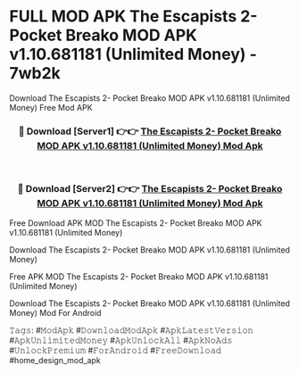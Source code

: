 # FULL MOD APK The Escapists 2- Pocket Breako MOD APK v1.10.681181 (Unlimited Money) - 7wb2k
Download The Escapists 2- Pocket Breako MOD APK v1.10.681181 (Unlimited Money) Free Mod APK

<div align="center">
<h3>🔴 Download [Server1] 👉👉 <a href="https://apk-comot.site?title=The_Escapists_2-_Pocket_Breako_MOD_APK_v1.10.681181_(Unlimited_Money)">The Escapists 2- Pocket Breako MOD APK v1.10.681181 (Unlimited Money) Mod Apk</a></h3><br>

<h3>🔴 Download [Server2] 👉👉 <a href="https://apk-comot.site?title=The_Escapists_2-_Pocket_Breako_MOD_APK_v1.10.681181_(Unlimited_Money)">The Escapists 2- Pocket Breako MOD APK v1.10.681181 (Unlimited Money) Mod Apk</a></h3>
</div>


Free Download APK MOD The Escapists 2- Pocket Breako MOD APK v1.10.681181 (Unlimited Money)

Download The Escapists 2- Pocket Breako MOD APK v1.10.681181 (Unlimited Money) 

Free APK MOD The Escapists 2- Pocket Breako MOD APK v1.10.681181 (Unlimited Money) 

Download The Escapists 2- Pocket Breako MOD APK v1.10.681181 (Unlimited Money) Mod For Android

𝚃𝚊𝚐𝚜: #𝙼𝚘𝚍𝙰𝚙𝚔 #𝙳𝚘𝚠𝚗𝚕𝚘𝚊𝚍𝙼𝚘𝚍𝙰𝚙𝚔 #𝙰𝚙𝚔𝙻𝚊𝚝𝚎𝚜𝚝𝚅𝚎𝚛𝚜𝚒𝚘𝚗 #𝙰𝚙𝚔𝚄𝚗𝚕𝚒𝚖𝚒𝚝𝚎𝚍𝙼𝚘𝚗𝚎𝚢 #𝙰𝚙𝚔𝚄𝚗𝚕𝚘𝚌𝚔𝙰𝚕𝚕 #𝙰𝚙𝚔𝙽𝚘𝙰𝚍𝚜 #𝚄𝚗𝚕𝚘𝚌𝚔𝙿𝚛𝚎𝚖𝚒𝚞𝚖 #𝙵𝚘𝚛𝙰𝚗𝚍𝚛𝚘𝚒𝚍 #𝙵𝚛𝚎𝚎𝙳𝚘𝚠𝚗𝚕𝚘𝚊𝚍 #home_design_mod_apk
